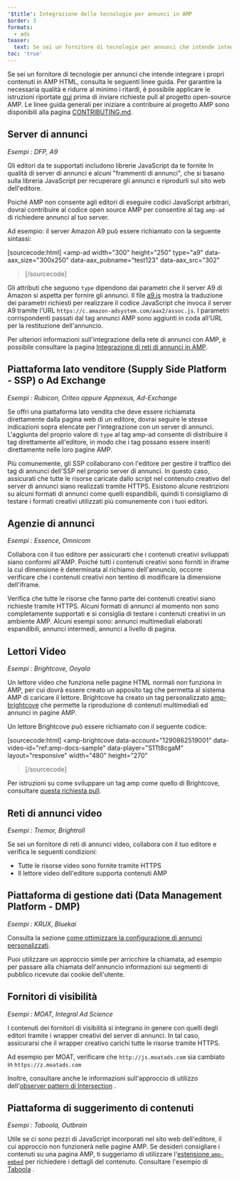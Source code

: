 ```yaml
---
'$title': Integrazione delle tecnologie per annunci in AMP
$order: 3
formats:
  - ads
teaser:
  text: Se sei un fornitore di tecnologie per annunci che intende integrare i propri contenuti in AMP HTML, consulta le seguenti linee guida.
toc: 'true'
---
```


<!--
This file is imported from https://github.com/ampproject/amphtml/blob/master/ads/_integration-guide.md.
Please do not change this file.
If you have found a bug or an issue please
have a look and request a pull request there.
-->

Se sei un fornitore di tecnologie per annunci che intende integrare i propri contenuti in AMP HTML, consulta le seguenti linee guida. Per garantire la necessaria qualità e ridurre al minimo i ritardi, è possibile applicare le istruzioni riportate [qui](https://github.com/ampproject/amphtml/blob/master/ads/../3p/README.md#ads) prima di inviare richieste pull al progetto open-source AMP. Le linee guida generali per iniziare a contribuire al progetto AMP sono disponibili alla pagina [CONTRIBUTING.md](https://github.com/ampproject/amphtml/blob/master/ads/../CONTRIBUTING.md).

## Server di annunci <a name="ad-server"></a>

_Esempi : DFP, A9_

Gli editori da te supportati includono librerie JavaScript da te fornite In qualità di server di annunci e alcuni "frammenti di annunci", che si basano sulla libreria JavaScript per recuperare gli annunci e riprodurli sul sito web dell'editore.

Poiché AMP non consente agli editori di eseguire codici JavaScript arbitrari, dovrai contribuire al codice open source AMP per consentire al tag `amp-ad` di richiedere annunci al tuo server.

Ad esempio: il server Amazon A9 può essere richiamato con la seguente sintassi:

[sourcecode:html]
<amp-ad
width="300"
height="250"
type="a9"
data-aax_size="300x250"
data-aax_pubname="test123"
data-aax_src="302"

> </amp-ad>
> [/sourcecode]

Gli attributi che seguono `type` dipendono dai parametri che il server A9 di Amazon si aspetta per fornire gli annunci. Il file [a9.js](https://github.com/ampproject/amphtml/blob/master/ads/./a9.js) mostra la traduzione dei parametri richiesti per realizzare il codice JavaScript che invoca il server A9 tramite l'URL `https://c.amazon-adsystem.com/aax2/assoc.js`. I parametri corrispondenti passati dal tag annunci AMP sono aggiunti in coda all'URL per la restituzione dell'annuncio.

Per ulteriori informazioni sull'integrazione della rete di annunci con AMP, è possibile consultare la pagina [Integrazione di reti di annunci in AMP](https://github.com/ampproject/amphtml/blob/master/ads/README.md).

## Piattaforma lato venditore (Supply Side Platform - SSP) o Ad Exchange <a name="supply-side-platform-ssp-or-an-ad-exchange"></a>

_Esempi : Rubicon, Criteo oppure Appnexus, Ad-Exchange_

Se offri una piattaforma lato vendita che deve essere richiamata direttamente dalla pagina web di un editore, dovrai seguire le stesse indicazioni sopra elencate per l'integrazione con un server di annunci. L'aggiunta del proprio valore di `type` al tag amp-ad consente di distribuire il tag direttamente all'editore, in modo che i tag possano essere inseriti direttamente nelle loro pagine AMP.

Più comunemente, gli SSP collaborano con l'editore per gestire il traffico dei tag di annunci dell'SSP nel proprio server di annunci. In questo caso, assicurati che tutte le risorse caricate dallo script nel contenuto creativo del server di annunci siano realizzati tramite HTTPS. Esistono alcune restrizioni su alcuni formati di annunci come quelli espandibili, quindi ti consigliamo di testare i formati creativi utilizzati più comunemente con i tuoi editori.

## Agenzie di annunci <a name="ad-agency"></a>

_Esempi : Essence, Omnicom_

Collabora con il tuo editore per assicurarti che i contenuti creativi sviluppati siano conformi all'AMP. Poiché tutti i contenuti creativi sono forniti in iframe la cui dimensione è determinata al richiamo dell'annuncio, occorre verificare che i contenuti creativi non tentino di modificare la dimensione dell'iframe.

Verifica che tutte le risorse che fanno parte dei contenuti creativi siano richieste tramite HTTPS. Alcuni formati di annunci al momento non sono completamente supportati e si consiglia di testare i contenuti creativi in un ambiente AMP. Alcuni esempi sono: annunci multimediali elaborati espandibili, annunci intermedi, annunci a livello di pagina.

## Lettori Video <a name="video-player"></a>

_Esempi : Brightcove, Ooyala_

Un lettore video che funziona nelle pagine HTML normali non funziona in AMP, per cui dovrà essere creato un apposito tag che permetta al sistema AMP di caricare il lettore. Brightcove ha creato un tag personalizzato [amp-brightcove](https://github.com/ampproject/amphtml/blob/master/extensions/amp-brightcove/amp-brightcove.md) che permette la riproduzione di contenuti multimediali ed annunci in pagine AMP.

Un lettore Brightcove può essere richiamato con il seguente codice:

[sourcecode:html]
<amp-brightcove
data-account="1290862519001"
data-video-id="ref:amp-docs-sample"
data-player="S1Tt8cgaM"
layout="responsive"
width="480"
height="270"

> </amp-brightcove>
> [/sourcecode]

Per istruzioni su come sviluppare un tag amp come quello di Brightcove, consultare [questa richiesta pull](https://github.com/ampproject/amphtml/pull/1052).

## Reti di annunci video <a name="video-ad-network"></a>

_Esempi : Tremor, Brightroll_

Se sei un fornitore di reti di annunci video, collabora con il tuo editore e verifica le seguenti condizioni:

- Tutte le risorse video sono fornite tramite HTTPS
- Il lettore video dell'editore supporta contenuti AMP

## Piattaforma di gestione dati (Data Management Platform - DMP) <a name="data-management-platform-dmp"></a>

_Esempi : KRUX, Bluekai_

Consulta la sezione [come ottimizzare la configurazione di annunci personalizzati](https://amp.dev/documentation/components/amp-ad#enhance-incoming-ad-configuration).

Puoi utilizzare un approccio simile per arricchire la chiamata, ad esempio per passare alla chiamata dell'annuncio informazioni sui segmenti di pubblico ricevute dai cookie dell'utente.

## Fornitori di visibilità <a name="viewability-provider"></a>

_Esempi : MOAT, Integral Ad Science_

I contenuti dei fornitori di visibilità si integrano in genere con quelli degli editori tramite i wrapper creativi del server di annunci. In tal caso, assicurarsi che il wrapper creativo carichi tutte le risorse tramite HTTPS.

Ad esempio per MOAT, verificare che `http://js.moatads.com` sia cambiato in `https://z.moatads.com`

Inoltre, consultare anche le informazioni sull'approccio di utilizzo dell'[observer pattern di Intersection](https://github.com/ampproject/amphtml/blob/master/ads/README.md#ad-viewability) .

## Piattaforma di suggerimento di contenuti <a name="content-recommendation-platform"></a>

_Esempi : Taboola, Outbrain_

Utile se ci sono pezzi di JavaScript incorporati nel sito web dell'editore, il cui approccio non funzionerà nelle pagine AMP. Se desideri consigliare i contenuti su una pagina AMP, ti suggeriamo di utilizzare l'[estensione `amp-embed`](https://amp.dev/documentation/components/amp-ad) per richiedere i dettagli del contenuto. Consultare l'esempio di [Taboola](https://github.com/ampproject/amphtml/blob/master/ads/taboola.md) .
